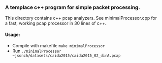 ### A templace c++ program for simple packet processing. ###

This directory contains c++ pcap analyzers. 
See minimalProcessor.cpp for a fast, working pcap processor in 30 lines of c++.
#### Usage: ####

- Compile with makefile ```make minimalProcessor```
- Run ```./minimalProcessor ~jsonch/datasets/caida2015/caida2015_02_dirA.pcap```